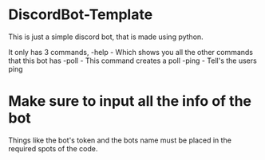 # DiscordBot-Template

This is just a simple discord bot, that is made using python.

It only has 3 commands,
-help - Which shows you all the other commands that this bot has
-poll - This command creates a poll
-ping - Tell's the users ping

# Make sure to input all the info of the bot

Things like the bot's token and the bots name must be placed in the required spots of the code.
